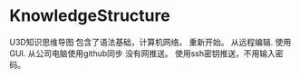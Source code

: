 # KnowledgeStructure
U3D知识思维导图
包含了语法基础，计算机网络。
重新开始。
从远程编辑.
使用GUI.
从公司电脑使用github同步
没有网推送。
使用ssh密钥推送，不用输入密码。
